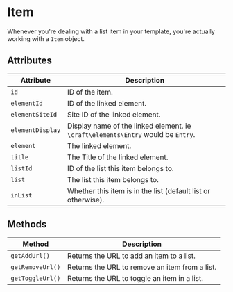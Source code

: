 # Item

Whenever you're dealing with a list item in your template, you're actually working with a `Item` object.

## Attributes

Attribute | Description
--- | ---
`id` | ID of the item.
`elementId` | ID of the linked element.
`elementSiteId` | Site ID of the linked element.
`elementDisplay` | Display name of the linked element. ie `\craft\elements\Entry` would be `Entry`.
`element` | The linked element.
`title` | The Title of the linked element.
`listId` | ID of the list this item belongs to.
`list` | The list this item belongs to.
`inList` | Whether this item is in the list (default list or otherwise).

## Methods

Method | Description
--- | ---
`getAddUrl()` | Returns the URL to add an item to a list.
`getRemoveUrl()` | Returns the URL to remove an item from a list.
`getToggleUrl()` | Returns the URL to toggle an item in a list.
